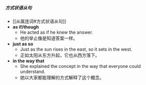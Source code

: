 ##### 方式状语从句
- [[从属连词#方式状语从句]]
- **as if/though**
	- He acted as if he knew the answer.
	- 他的举止像是知道答案一样。
- **just as so** 
	- Just as the sun rises in the east, so it sets in the west.
	- 正如太阳从东方升起，它也从西方落下。
- **in the way that**
	- She explained the concept in the way that everyone could understand.
	- 她以大家都能理解的方式解释了这个概念。